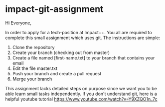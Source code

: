 # impact-git-assignment

Hi Everyone,

In order to apply for a tech-position at Impact++. You all are required to complete this small assignment which uses git.
The instructions are simple:

1) Clone the repository
2) Create your branch (checking out from master)
3) Create a file named [first-name.txt] to your branch that contains your email
4) Edit the file master.txt
5) Push your branch and create a pull request
6) Merge your branch

This assignment lacks detailed steps on purpose since we want you to be able learn small tasks independently. If you don't understand git, here is a helpful youtube tutorial https://www.youtube.com/watch?v=Y9XZQO1n_7c





